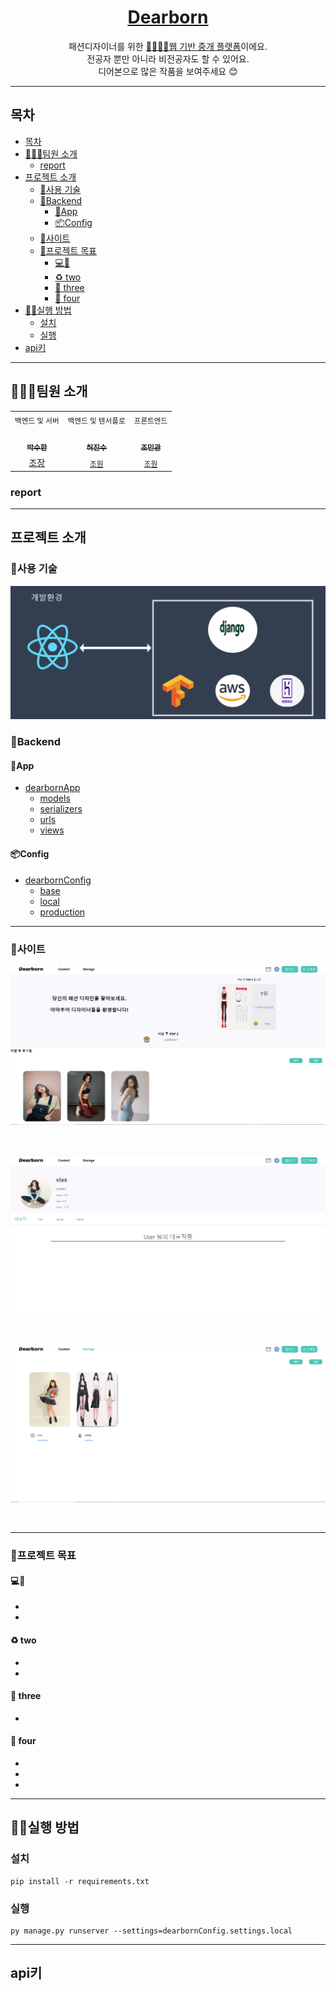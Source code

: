 <p align='middle'>


<h1 align='middle'><a href='https://dearborn.herokuapp.com'>Dearborn</a></h1>
<p align='middle'>
패션디자이너를 위한 <u>🙆‍♂️🙅‍♀️웹 기반 중개 플랫폼</u>이에요.<br>
 전공자 뿐만 아니라 비전공자도 할 수 있어요.<br>
디어본으로 많은 작품을 보여주세요 😊
</p>

---

## 목차

- [목차](#목차)
- [👨‍👨‍👧팀원 소개](#팀원-소개)
  - [report](#report)
- [프로젝트 소개](#프로젝트-소개)
  - [:wrench:사용 기술](#wrench사용-기술)
  - [:file_folder:Backend](#file_folderbackend)
    - [:iphone:App](#iphoneapp)
    - [:package:Config](#packageconfig)
  - [:minidisc:사이트](#minidisc사이트)
  - [📌프로젝트 목표](#프로젝트-목표)
    - [💻🤳](#)
    - [♻ two](#-two)
    - [💪 three](#-three)
    - [🌈 four](#-four)
- [👨‍💻실행 방법](#실행-방법)
  - [설치](#설치)
  - [실행](#실행)
- [api키](#api키)

---

## 👨‍👨‍👧팀원 소개

<table>
  <tr>
  <td align="center">
  <sub>
    백엔드 및 서버
  </sub>
  </td>
  <td align="center">
  <sub>
    백엔드 및 텐서플로
  </sub>
  </td>
  <td align="center">
  <sub>
    프론트엔드
  </sub>
  </td>
  </tr>
  <tr>
    <td align="center"><a href="https://github.com/VIXXPARK"><br /><sub><b>박수한</b></sub></a><br /></td>
    <td align="center"><a href="https://github.com/HJinS"><br /><sub><b>허진수</b></sub></a><br /></td>
    <td align="center"><a href="https://github.com/Pazbear"><br /><sub><b>조민관</b></sub></a><br /></td>
  </tr>
    <tr>
  <td align="center">
    <a href="">조장</a></sub>
  </td>
  <td align="center">
    <sub>
    <a href="">조원</a>
    </sub>
  </td>
  <td align="center">
    <sub>
    <a href="">조원</a></sub>
  </td>
  </tr>
</table>

### report


---

## 프로젝트 소개

### :wrench:사용 기술

> 

<p align='middle'><a href='' align='middle'><img src='./img/dev.png' /></a></p>

### :file_folder:Backend

#### :iphone:App
- <a href="./backend/dearbornApp">dearbornApp</a></br>
  - <a href="./backend/dearbornApp/models">models</a></br>
  - <a href="./backend/dearbornApp/serializers">serializers</a></br>
  - <a href="./backend/dearbornApp/urls">urls</a></br>
  - <a href="./backend/dearbornApp/views">views</a></br>

#### :package:Config
- <a href="./backend/dearbornConfig">dearbornConfig</a></br>
  - <a href="./backend/dearbornConfig/settings">base</a></br>
  - <a href="./backend/dearbornConfig/settings">local</a></br>
  - <a href="./backend/dearbornConfig/settings">production</a></br>

---

### :minidisc:사이트 

<p align='middle'><a href='' align='middle'><img src='./img/site1.png' /></a></p>
</br> 
<p align='middle'><a href='' align='middle'><img src='./img/site2.png' /></a></p> 
</br>
<p align='middle'><a href='' align='middle'><img src='./img/site3.png' /></a></p> 
</br>

---
### 📌프로젝트 목표

#### 💻🤳 

- 
- 

#### ♻ two

- 
- 

#### 💪 three

- 

#### 🌈 four

- 
- 
- 

---

## 👨‍💻실행 방법

>   
> 

### 설치

```shell
pip install -r requirements.txt
```

### 실행

```shell
py manage.py runserver --settings=dearbornConfig.settings.local
```

---

## api키

